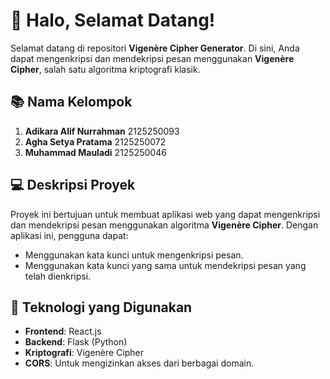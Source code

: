 # :wave: **Halo, Selamat Datang!**

Selamat datang di repositori **Vigenère Cipher Generator**. Di sini, Anda dapat mengenkripsi dan mendekripsi pesan menggunakan **Vigenère Cipher**, salah satu algoritma kriptografi klasik. 

## :books: **Nama Kelompok**
1. **Adikara Alif Nurrahman** 2125250093
2. **Agha Setya Pratama** 2125250072
3. **Muhammad Mauladi** 2125250046

## :computer: **Deskripsi Proyek**

Proyek ini bertujuan untuk membuat aplikasi web yang dapat mengenkripsi dan mendekripsi pesan menggunakan algoritma **Vigenère Cipher**. Dengan aplikasi ini, pengguna dapat:

- Menggunakan kata kunci untuk mengenkripsi pesan.
- Menggunakan kata kunci yang sama untuk mendekripsi pesan yang telah dienkripsi.
  
## :wrench: **Teknologi yang Digunakan**

- **Frontend**: React.js
- **Backend**: Flask (Python)
- **Kriptografi**: Vigenère Cipher
- **CORS**: Untuk mengizinkan akses dari berbagai domain.

